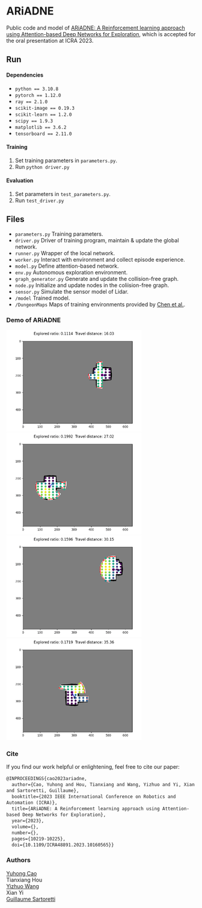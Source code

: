 # ARiADNE
 Public code and model of <a href="https://arxiv.org/pdf/2301.11575.pdf">ARiADNE: A Reinforcement learning approach using Attention-based Deep Networks for Exploration</a>, which is accepted for the oral presentation at ICRA 2023.

## Run

#### Dependencies
* `python == 3.10.8`
* `pytorch == 1.12.0`
* `ray == 2.1.0`
* `scikit-image == 0.19.3`
* `scikit-learn == 1.2.0`
* `scipy == 1.9.3`
* `matplotlib == 3.6.2`
* `tensorboard == 2.11.0`


#### Training
1. Set training parameters in `parameters.py`.
2. Run `python driver.py`

#### Evaluation
1. Set parameters in `test_parameters.py`.
2. Run `test_driver.py`

## Files
* `parameters.py` Training parameters.
* `driver.py` Driver of training program, maintain & update the global network.
* `runner.py` Wrapper of the local network.
* `worker.py` Interact with environment and collect episode experience.
* `model.py` Define attention-based network.
* `env.py` Autonomous exploration environment.
* `graph_generator.py` Generate and update the collision-free graph.
* `node.py` Initialize and update nodes in the coliision-free graph.
* `sensor.py` Simulate the sensor model of Lidar.
* `/model` Trained model.
* `/DungeonMaps` Maps of training environments provided by <a href="https://github.com/RobustFieldAutonomyLab/DRL_robot_exploration">Chen et al.</a>.

### Demo of ARiADNE



<div>
   <img src="gifs/demo_1.gif" width="360"/><img src="gifs/demo_2.gif" width="360"/>
   <img src="gifs/demo_3.gif" width="360"/><img src="gifs/demo_4.gif" width="360"/>
</div>

### Cite
If you find our work helpful or enlightening, feel free to cite our paper:
```
@INPROCEEDINGS{cao2023ariadne,
  author={Cao, Yuhong and Hou, Tianxiang and Wang, Yizhuo and Yi, Xian and Sartoretti, Guillaume},
  booktitle={2023 IEEE International Conference on Robotics and Automation (ICRA)}, 
  title={ARiADNE: A Reinforcement learning approach using Attention-based Deep Networks for Exploration}, 
  year={2023},
  volume={},
  number={},
  pages={10219-10225},
  doi={10.1109/ICRA48891.2023.10160565}}
```

### Authors
[Yuhong Cao](https://github.com/caoyuhong001)\
Tianxiang Hou\
[Yizhuo Wang](https://github.com/wyzh98)\
Xian Yi\
[Guillaume Sartoretti](https://github.com/gsartoretti)
